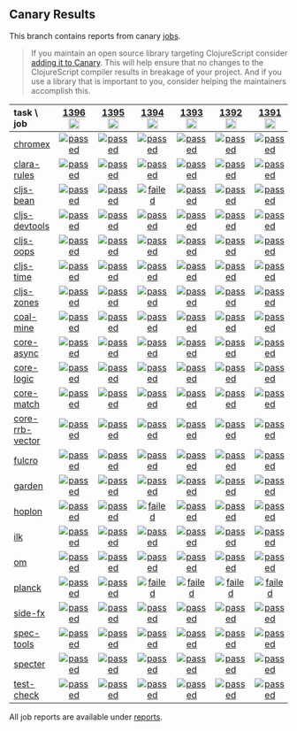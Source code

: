 ## Canary Results

This branch contains reports from canary [jobs](https://github.com/cljs-oss/canary/tree/jobs).

> If you maintain an open source library targeting ClojureScript consider [adding it to Canary](https://github.com/cljs-oss/canary/tree/master#how-to-participate). This will help ensure that no changes to the ClojureScript compiler results in breakage of your project. And if you use a library that is important to you, consider helping the maintainers accomplish this.

[//]: # (begin_overview_table)

| task \ job | <a href="reports/2020/05/05/job-001396-1.10.758-f5a97661" title="job #1396&#xA;&#xA;job&#xA;&#xA;requested by BinaryAge Bot (@babot) on 2020-05-05T11:02:17Z">1396<br/><img width=20 height=20 src="https://avatars0.githubusercontent.com/u/1476765?v=4&s=60"></a> | <a href="reports/2020/05/04/job-001395-1.10.758-f5a97661" title="job #1395&#xA;&#xA;job&#xA;&#xA;requested by Mike Fikes (@mfikes) on 2020-05-04T17:02:07Z">1395<br/><img width=20 height=20 src="https://avatars1.githubusercontent.com/u/1723464?v=4&s=60"></a> | <a href="reports/2020/05/04/job-001394-1.10.755-f4631853" title="job #1394&#xA;&#xA;job&#xA;&#xA;requested by BinaryAge Bot (@babot) on 2020-05-04T11:02:22Z">1394<br/><img width=20 height=20 src="https://avatars0.githubusercontent.com/u/1476765?v=4&s=60"></a> | <a href="reports/2020/05/03/job-001393-1.10.753-917e1d23" title="job #1393&#xA;&#xA;job&#xA;&#xA;requested by BinaryAge Bot (@babot) on 2020-05-03T11:02:25Z">1393<br/><img width=20 height=20 src="https://avatars0.githubusercontent.com/u/1476765?v=4&s=60"></a> | <a href="reports/2020/05/02/job-001392-1.10.753-917e1d23" title="job #1392&#xA;&#xA;job&#xA;&#xA;requested by BinaryAge Bot (@babot) on 2020-05-02T11:02:18Z">1392<br/><img width=20 height=20 src="https://avatars0.githubusercontent.com/u/1476765?v=4&s=60"></a> | <a href="reports/2020/05/01/job-001391-1.10.751-052204d9" title="job #1391&#xA;&#xA;job&#xA;&#xA;requested by BinaryAge Bot (@babot) on 2020-05-01T11:02:18Z">1391<br/><img width=20 height=20 src="https://avatars0.githubusercontent.com/u/1476765?v=4&s=60"></a> | <a href="reports/2020/04/30/job-001390-1.10.749-2f8dd2ef" title="job #1390&#xA;&#xA;job&#xA;&#xA;requested by BinaryAge Bot (@babot) on 2020-04-30T11:02:30Z">1390<br/><img width=20 height=20 src="https://avatars0.githubusercontent.com/u/1476765?v=4&s=60"></a> | <a href="reports/2020/04/29/job-001389-1.10.748-419cd4b2" title="job #1389&#xA;&#xA;job&#xA;&#xA;requested by BinaryAge Bot (@babot) on 2020-04-29T11:02:13Z">1389<br/><img width=20 height=20 src="https://avatars0.githubusercontent.com/u/1476765?v=4&s=60"></a> | <a href="reports/2020/04/28/job-001388-1.10.748-419cd4b2" title="job #1388&#xA;&#xA;job&#xA;&#xA;requested by BinaryAge Bot (@babot) on 2020-04-28T11:02:26Z">1388<br/><img width=20 height=20 src="https://avatars0.githubusercontent.com/u/1476765?v=4&s=60"></a> | <a href="reports/2020/04/27/job-001387-1.10.748-419cd4b2" title="job #1387&#xA;&#xA;job&#xA;&#xA;requested by BinaryAge Bot (@babot) on 2020-04-27T11:02:32Z">1387<br/><img width=20 height=20 src="https://avatars0.githubusercontent.com/u/1476765?v=4&s=60"></a> |
| :--- | :---: | :---: | :---: | :---: | :---: | :---: | :---: | :---: | :---: | :---: |
| [chromex](https://github.com/binaryage/chromex) | <a href="reports/2020/05/05/job-001396-1.10.758-f5a97661#-chromex"><img title="passed" src="http://box.binaryage.com/s-passed.svg"><a> | <a href="reports/2020/05/04/job-001395-1.10.758-f5a97661#-chromex"><img title="passed" src="http://box.binaryage.com/s-passed.svg"><a> | <a href="reports/2020/05/04/job-001394-1.10.755-f4631853#-chromex"><img title="passed" src="http://box.binaryage.com/s-passed.svg"><a> | <a href="reports/2020/05/03/job-001393-1.10.753-917e1d23#-chromex"><img title="passed" src="http://box.binaryage.com/s-passed.svg"><a> | <a href="reports/2020/05/02/job-001392-1.10.753-917e1d23#-chromex"><img title="passed" src="http://box.binaryage.com/s-passed.svg"><a> | <a href="reports/2020/05/01/job-001391-1.10.751-052204d9#-chromex"><img title="passed" src="http://box.binaryage.com/s-passed.svg"><a> | <a href="reports/2020/04/30/job-001390-1.10.749-2f8dd2ef#-chromex"><img title="passed" src="http://box.binaryage.com/s-passed.svg"><a> | <a href="reports/2020/04/29/job-001389-1.10.748-419cd4b2#-chromex"><img title="passed" src="http://box.binaryage.com/s-passed.svg"><a> | <a href="reports/2020/04/28/job-001388-1.10.748-419cd4b2#-chromex"><img title="passed" src="http://box.binaryage.com/s-passed.svg"><a> | <a href="reports/2020/04/27/job-001387-1.10.748-419cd4b2#-chromex"><img title="passed" src="http://box.binaryage.com/s-passed.svg"><a> |
| [clara-rules](https://github.com/cerner/clara-rules) | <a href="reports/2020/05/05/job-001396-1.10.758-f5a97661#-clara-rules"><img title="passed" src="http://box.binaryage.com/s-passed.svg"><a> | <a href="reports/2020/05/04/job-001395-1.10.758-f5a97661#-clara-rules"><img title="passed" src="http://box.binaryage.com/s-passed.svg"><a> | <a href="reports/2020/05/04/job-001394-1.10.755-f4631853#-clara-rules"><img title="passed" src="http://box.binaryage.com/s-passed.svg"><a> | <a href="reports/2020/05/03/job-001393-1.10.753-917e1d23#-clara-rules"><img title="passed" src="http://box.binaryage.com/s-passed.svg"><a> | <a href="reports/2020/05/02/job-001392-1.10.753-917e1d23#-clara-rules"><img title="passed" src="http://box.binaryage.com/s-passed.svg"><a> | <a href="reports/2020/05/01/job-001391-1.10.751-052204d9#-clara-rules"><img title="passed" src="http://box.binaryage.com/s-passed.svg"><a> | <a href="reports/2020/04/30/job-001390-1.10.749-2f8dd2ef#-clara-rules"><img title="passed" src="http://box.binaryage.com/s-passed.svg"><a> | <a href="reports/2020/04/29/job-001389-1.10.748-419cd4b2#-clara-rules"><img title="passed" src="http://box.binaryage.com/s-passed.svg"><a> | <a href="reports/2020/04/28/job-001388-1.10.748-419cd4b2#-clara-rules"><img title="passed" src="http://box.binaryage.com/s-passed.svg"><a> | <a href="reports/2020/04/27/job-001387-1.10.748-419cd4b2#-clara-rules"><img title="passed" src="http://box.binaryage.com/s-passed.svg"><a> |
| [cljs-bean](https://github.com/mfikes/cljs-bean) | <a href="reports/2020/05/05/job-001396-1.10.758-f5a97661#-cljs-bean"><img title="passed" src="http://box.binaryage.com/s-passed.svg"><a> | <a href="reports/2020/05/04/job-001395-1.10.758-f5a97661#-cljs-bean"><img title="passed" src="http://box.binaryage.com/s-passed.svg"><a> | <a href="reports/2020/05/04/job-001394-1.10.755-f4631853#-cljs-bean"><img title="failed" src="http://box.binaryage.com/s-failed.svg"><a> | <a href="reports/2020/05/03/job-001393-1.10.753-917e1d23#-cljs-bean"><img title="passed" src="http://box.binaryage.com/s-passed.svg"><a> | <a href="reports/2020/05/02/job-001392-1.10.753-917e1d23#-cljs-bean"><img title="passed" src="http://box.binaryage.com/s-passed.svg"><a> | <a href="reports/2020/05/01/job-001391-1.10.751-052204d9#-cljs-bean"><img title="passed" src="http://box.binaryage.com/s-passed.svg"><a> | <a href="reports/2020/04/30/job-001390-1.10.749-2f8dd2ef#-cljs-bean"><img title="passed" src="http://box.binaryage.com/s-passed.svg"><a> | <a href="reports/2020/04/29/job-001389-1.10.748-419cd4b2#-cljs-bean"><img title="passed" src="http://box.binaryage.com/s-passed.svg"><a> | <a href="reports/2020/04/28/job-001388-1.10.748-419cd4b2#-cljs-bean"><img title="passed" src="http://box.binaryage.com/s-passed.svg"><a> | <a href="reports/2020/04/27/job-001387-1.10.748-419cd4b2#-cljs-bean"><img title="passed" src="http://box.binaryage.com/s-passed.svg"><a> |
| [cljs-devtools](https://github.com/binaryage/cljs-devtools) | <a href="reports/2020/05/05/job-001396-1.10.758-f5a97661#-cljs-devtools"><img title="passed" src="http://box.binaryage.com/s-passed.svg"><a> | <a href="reports/2020/05/04/job-001395-1.10.758-f5a97661#-cljs-devtools"><img title="passed" src="http://box.binaryage.com/s-passed.svg"><a> | <a href="reports/2020/05/04/job-001394-1.10.755-f4631853#-cljs-devtools"><img title="passed" src="http://box.binaryage.com/s-passed.svg"><a> | <a href="reports/2020/05/03/job-001393-1.10.753-917e1d23#-cljs-devtools"><img title="passed" src="http://box.binaryage.com/s-passed.svg"><a> | <a href="reports/2020/05/02/job-001392-1.10.753-917e1d23#-cljs-devtools"><img title="passed" src="http://box.binaryage.com/s-passed.svg"><a> | <a href="reports/2020/05/01/job-001391-1.10.751-052204d9#-cljs-devtools"><img title="passed" src="http://box.binaryage.com/s-passed.svg"><a> | <a href="reports/2020/04/30/job-001390-1.10.749-2f8dd2ef#-cljs-devtools"><img title="passed" src="http://box.binaryage.com/s-passed.svg"><a> | <a href="reports/2020/04/29/job-001389-1.10.748-419cd4b2#-cljs-devtools"><img title="passed" src="http://box.binaryage.com/s-passed.svg"><a> | <a href="reports/2020/04/28/job-001388-1.10.748-419cd4b2#-cljs-devtools"><img title="passed" src="http://box.binaryage.com/s-passed.svg"><a> | <a href="reports/2020/04/27/job-001387-1.10.748-419cd4b2#-cljs-devtools"><img title="passed" src="http://box.binaryage.com/s-passed.svg"><a> |
| [cljs-oops](https://github.com/binaryage/cljs-oops) | <a href="reports/2020/05/05/job-001396-1.10.758-f5a97661#-cljs-oops"><img title="passed" src="http://box.binaryage.com/s-passed.svg"><a> | <a href="reports/2020/05/04/job-001395-1.10.758-f5a97661#-cljs-oops"><img title="passed" src="http://box.binaryage.com/s-passed.svg"><a> | <a href="reports/2020/05/04/job-001394-1.10.755-f4631853#-cljs-oops"><img title="passed" src="http://box.binaryage.com/s-passed.svg"><a> | <a href="reports/2020/05/03/job-001393-1.10.753-917e1d23#-cljs-oops"><img title="passed" src="http://box.binaryage.com/s-passed.svg"><a> | <a href="reports/2020/05/02/job-001392-1.10.753-917e1d23#-cljs-oops"><img title="passed" src="http://box.binaryage.com/s-passed.svg"><a> | <a href="reports/2020/05/01/job-001391-1.10.751-052204d9#-cljs-oops"><img title="passed" src="http://box.binaryage.com/s-passed.svg"><a> | <a href="reports/2020/04/30/job-001390-1.10.749-2f8dd2ef#-cljs-oops"><img title="passed" src="http://box.binaryage.com/s-passed.svg"><a> | <a href="reports/2020/04/29/job-001389-1.10.748-419cd4b2#-cljs-oops"><img title="passed" src="http://box.binaryage.com/s-passed.svg"><a> | <a href="reports/2020/04/28/job-001388-1.10.748-419cd4b2#-cljs-oops"><img title="passed" src="http://box.binaryage.com/s-passed.svg"><a> | <a href="reports/2020/04/27/job-001387-1.10.748-419cd4b2#-cljs-oops"><img title="passed" src="http://box.binaryage.com/s-passed.svg"><a> |
| [cljs-time](https://github.com/andrewmcveigh/cljs-time) | <a href="reports/2020/05/05/job-001396-1.10.758-f5a97661#-cljs-time"><img title="passed" src="http://box.binaryage.com/s-passed.svg"><a> | <a href="reports/2020/05/04/job-001395-1.10.758-f5a97661#-cljs-time"><img title="passed" src="http://box.binaryage.com/s-passed.svg"><a> | <a href="reports/2020/05/04/job-001394-1.10.755-f4631853#-cljs-time"><img title="passed" src="http://box.binaryage.com/s-passed.svg"><a> | <a href="reports/2020/05/03/job-001393-1.10.753-917e1d23#-cljs-time"><img title="passed" src="http://box.binaryage.com/s-passed.svg"><a> | <a href="reports/2020/05/02/job-001392-1.10.753-917e1d23#-cljs-time"><img title="passed" src="http://box.binaryage.com/s-passed.svg"><a> | <a href="reports/2020/05/01/job-001391-1.10.751-052204d9#-cljs-time"><img title="passed" src="http://box.binaryage.com/s-passed.svg"><a> | <a href="reports/2020/04/30/job-001390-1.10.749-2f8dd2ef#-cljs-time"><img title="passed" src="http://box.binaryage.com/s-passed.svg"><a> | <a href="reports/2020/04/29/job-001389-1.10.748-419cd4b2#-cljs-time"><img title="passed" src="http://box.binaryage.com/s-passed.svg"><a> | <a href="reports/2020/04/28/job-001388-1.10.748-419cd4b2#-cljs-time"><img title="passed" src="http://box.binaryage.com/s-passed.svg"><a> | <a href="reports/2020/04/27/job-001387-1.10.748-419cd4b2#-cljs-time"><img title="passed" src="http://box.binaryage.com/s-passed.svg"><a> |
| [cljs-zones](https://github.com/binaryage/cljs-zones) | <a href="reports/2020/05/05/job-001396-1.10.758-f5a97661#-cljs-zones"><img title="passed" src="http://box.binaryage.com/s-passed.svg"><a> | <a href="reports/2020/05/04/job-001395-1.10.758-f5a97661#-cljs-zones"><img title="passed" src="http://box.binaryage.com/s-passed.svg"><a> | <a href="reports/2020/05/04/job-001394-1.10.755-f4631853#-cljs-zones"><img title="passed" src="http://box.binaryage.com/s-passed.svg"><a> | <a href="reports/2020/05/03/job-001393-1.10.753-917e1d23#-cljs-zones"><img title="passed" src="http://box.binaryage.com/s-passed.svg"><a> | <a href="reports/2020/05/02/job-001392-1.10.753-917e1d23#-cljs-zones"><img title="passed" src="http://box.binaryage.com/s-passed.svg"><a> | <a href="reports/2020/05/01/job-001391-1.10.751-052204d9#-cljs-zones"><img title="passed" src="http://box.binaryage.com/s-passed.svg"><a> | <a href="reports/2020/04/30/job-001390-1.10.749-2f8dd2ef#-cljs-zones"><img title="passed" src="http://box.binaryage.com/s-passed.svg"><a> | <a href="reports/2020/04/29/job-001389-1.10.748-419cd4b2#-cljs-zones"><img title="passed" src="http://box.binaryage.com/s-passed.svg"><a> | <a href="reports/2020/04/28/job-001388-1.10.748-419cd4b2#-cljs-zones"><img title="passed" src="http://box.binaryage.com/s-passed.svg"><a> | <a href="reports/2020/04/27/job-001387-1.10.748-419cd4b2#-cljs-zones"><img title="passed" src="http://box.binaryage.com/s-passed.svg"><a> |
| [coal-mine](https://github.com/mfikes/coal-mine) | <a href="reports/2020/05/05/job-001396-1.10.758-f5a97661#-coal-mine"><img title="passed" src="http://box.binaryage.com/s-passed.svg"><a> | <a href="reports/2020/05/04/job-001395-1.10.758-f5a97661#-coal-mine"><img title="passed" src="http://box.binaryage.com/s-passed.svg"><a> | <a href="reports/2020/05/04/job-001394-1.10.755-f4631853#-coal-mine"><img title="passed" src="http://box.binaryage.com/s-passed.svg"><a> | <a href="reports/2020/05/03/job-001393-1.10.753-917e1d23#-coal-mine"><img title="passed" src="http://box.binaryage.com/s-passed.svg"><a> | <a href="reports/2020/05/02/job-001392-1.10.753-917e1d23#-coal-mine"><img title="passed" src="http://box.binaryage.com/s-passed.svg"><a> | <a href="reports/2020/05/01/job-001391-1.10.751-052204d9#-coal-mine"><img title="passed" src="http://box.binaryage.com/s-passed.svg"><a> | <a href="reports/2020/04/30/job-001390-1.10.749-2f8dd2ef#-coal-mine"><img title="passed" src="http://box.binaryage.com/s-passed.svg"><a> | <a href="reports/2020/04/29/job-001389-1.10.748-419cd4b2#-coal-mine"><img title="passed" src="http://box.binaryage.com/s-passed.svg"><a> | <a href="reports/2020/04/28/job-001388-1.10.748-419cd4b2#-coal-mine"><img title="passed" src="http://box.binaryage.com/s-passed.svg"><a> | <a href="reports/2020/04/27/job-001387-1.10.748-419cd4b2#-coal-mine"><img title="passed" src="http://box.binaryage.com/s-passed.svg"><a> |
| [core-async](https://github.com/clojure/core.async) | <a href="reports/2020/05/05/job-001396-1.10.758-f5a97661#-core-async"><img title="passed" src="http://box.binaryage.com/s-passed.svg"><a> | <a href="reports/2020/05/04/job-001395-1.10.758-f5a97661#-core-async"><img title="passed" src="http://box.binaryage.com/s-passed.svg"><a> | <a href="reports/2020/05/04/job-001394-1.10.755-f4631853#-core-async"><img title="passed" src="http://box.binaryage.com/s-passed.svg"><a> | <a href="reports/2020/05/03/job-001393-1.10.753-917e1d23#-core-async"><img title="passed" src="http://box.binaryage.com/s-passed.svg"><a> | <a href="reports/2020/05/02/job-001392-1.10.753-917e1d23#-core-async"><img title="passed" src="http://box.binaryage.com/s-passed.svg"><a> | <a href="reports/2020/05/01/job-001391-1.10.751-052204d9#-core-async"><img title="passed" src="http://box.binaryage.com/s-passed.svg"><a> | <a href="reports/2020/04/30/job-001390-1.10.749-2f8dd2ef#-core-async"><img title="passed" src="http://box.binaryage.com/s-passed.svg"><a> | <a href="reports/2020/04/29/job-001389-1.10.748-419cd4b2#-core-async"><img title="passed" src="http://box.binaryage.com/s-passed.svg"><a> | <a href="reports/2020/04/28/job-001388-1.10.748-419cd4b2#-core-async"><img title="passed" src="http://box.binaryage.com/s-passed.svg"><a> | <a href="reports/2020/04/27/job-001387-1.10.748-419cd4b2#-core-async"><img title="passed" src="http://box.binaryage.com/s-passed.svg"><a> |
| [core-logic](https://github.com/clojure/core.logic) | <a href="reports/2020/05/05/job-001396-1.10.758-f5a97661#-core-logic"><img title="passed" src="http://box.binaryage.com/s-passed.svg"><a> | <a href="reports/2020/05/04/job-001395-1.10.758-f5a97661#-core-logic"><img title="passed" src="http://box.binaryage.com/s-passed.svg"><a> | <a href="reports/2020/05/04/job-001394-1.10.755-f4631853#-core-logic"><img title="passed" src="http://box.binaryage.com/s-passed.svg"><a> | <a href="reports/2020/05/03/job-001393-1.10.753-917e1d23#-core-logic"><img title="passed" src="http://box.binaryage.com/s-passed.svg"><a> | <a href="reports/2020/05/02/job-001392-1.10.753-917e1d23#-core-logic"><img title="passed" src="http://box.binaryage.com/s-passed.svg"><a> | <a href="reports/2020/05/01/job-001391-1.10.751-052204d9#-core-logic"><img title="passed" src="http://box.binaryage.com/s-passed.svg"><a> | <a href="reports/2020/04/30/job-001390-1.10.749-2f8dd2ef#-core-logic"><img title="passed" src="http://box.binaryage.com/s-passed.svg"><a> | <a href="reports/2020/04/29/job-001389-1.10.748-419cd4b2#-core-logic"><img title="passed" src="http://box.binaryage.com/s-passed.svg"><a> | <a href="reports/2020/04/28/job-001388-1.10.748-419cd4b2#-core-logic"><img title="passed" src="http://box.binaryage.com/s-passed.svg"><a> | <a href="reports/2020/04/27/job-001387-1.10.748-419cd4b2#-core-logic"><img title="passed" src="http://box.binaryage.com/s-passed.svg"><a> |
| [core-match](https://github.com/clojure/core.match) | <a href="reports/2020/05/05/job-001396-1.10.758-f5a97661#-core-match"><img title="passed" src="http://box.binaryage.com/s-passed.svg"><a> | <a href="reports/2020/05/04/job-001395-1.10.758-f5a97661#-core-match"><img title="passed" src="http://box.binaryage.com/s-passed.svg"><a> | <a href="reports/2020/05/04/job-001394-1.10.755-f4631853#-core-match"><img title="passed" src="http://box.binaryage.com/s-passed.svg"><a> | <a href="reports/2020/05/03/job-001393-1.10.753-917e1d23#-core-match"><img title="passed" src="http://box.binaryage.com/s-passed.svg"><a> | <a href="reports/2020/05/02/job-001392-1.10.753-917e1d23#-core-match"><img title="passed" src="http://box.binaryage.com/s-passed.svg"><a> | <a href="reports/2020/05/01/job-001391-1.10.751-052204d9#-core-match"><img title="passed" src="http://box.binaryage.com/s-passed.svg"><a> | <a href="reports/2020/04/30/job-001390-1.10.749-2f8dd2ef#-core-match"><img title="passed" src="http://box.binaryage.com/s-passed.svg"><a> | <a href="reports/2020/04/29/job-001389-1.10.748-419cd4b2#-core-match"><img title="passed" src="http://box.binaryage.com/s-passed.svg"><a> | <a href="reports/2020/04/28/job-001388-1.10.748-419cd4b2#-core-match"><img title="passed" src="http://box.binaryage.com/s-passed.svg"><a> | <a href="reports/2020/04/27/job-001387-1.10.748-419cd4b2#-core-match"><img title="passed" src="http://box.binaryage.com/s-passed.svg"><a> |
| [core-rrb-vector](https://github.com/clojure/core.rrb-vector) | <a href="reports/2020/05/05/job-001396-1.10.758-f5a97661#-core-rrb-vector"><img title="passed" src="http://box.binaryage.com/s-passed.svg"><a> | <a href="reports/2020/05/04/job-001395-1.10.758-f5a97661#-core-rrb-vector"><img title="passed" src="http://box.binaryage.com/s-passed.svg"><a> | <a href="reports/2020/05/04/job-001394-1.10.755-f4631853#-core-rrb-vector"><img title="passed" src="http://box.binaryage.com/s-passed.svg"><a> | <a href="reports/2020/05/03/job-001393-1.10.753-917e1d23#-core-rrb-vector"><img title="passed" src="http://box.binaryage.com/s-passed.svg"><a> | <a href="reports/2020/05/02/job-001392-1.10.753-917e1d23#-core-rrb-vector"><img title="passed" src="http://box.binaryage.com/s-passed.svg"><a> | <a href="reports/2020/05/01/job-001391-1.10.751-052204d9#-core-rrb-vector"><img title="passed" src="http://box.binaryage.com/s-passed.svg"><a> | <a href="reports/2020/04/30/job-001390-1.10.749-2f8dd2ef#-core-rrb-vector"><img title="passed" src="http://box.binaryage.com/s-passed.svg"><a> | <a href="reports/2020/04/29/job-001389-1.10.748-419cd4b2#-core-rrb-vector"><img title="passed" src="http://box.binaryage.com/s-passed.svg"><a> | <a href="reports/2020/04/28/job-001388-1.10.748-419cd4b2#-core-rrb-vector"><img title="passed" src="http://box.binaryage.com/s-passed.svg"><a> | <a href="reports/2020/04/27/job-001387-1.10.748-419cd4b2#-core-rrb-vector"><img title="passed" src="http://box.binaryage.com/s-passed.svg"><a> |
| [fulcro](https://github.com/fulcrologic/fulcro) | <a href="reports/2020/05/05/job-001396-1.10.758-f5a97661#-fulcro"><img title="passed" src="http://box.binaryage.com/s-passed.svg"><a> | <a href="reports/2020/05/04/job-001395-1.10.758-f5a97661#-fulcro"><img title="passed" src="http://box.binaryage.com/s-passed.svg"><a> | <a href="reports/2020/05/04/job-001394-1.10.755-f4631853#-fulcro"><img title="passed" src="http://box.binaryage.com/s-passed.svg"><a> | <a href="reports/2020/05/03/job-001393-1.10.753-917e1d23#-fulcro"><img title="passed" src="http://box.binaryage.com/s-passed.svg"><a> | <a href="reports/2020/05/02/job-001392-1.10.753-917e1d23#-fulcro"><img title="passed" src="http://box.binaryage.com/s-passed.svg"><a> | <a href="reports/2020/05/01/job-001391-1.10.751-052204d9#-fulcro"><img title="passed" src="http://box.binaryage.com/s-passed.svg"><a> | <a href="reports/2020/04/30/job-001390-1.10.749-2f8dd2ef#-fulcro"><img title="passed" src="http://box.binaryage.com/s-passed.svg"><a> | <a href="reports/2020/04/29/job-001389-1.10.748-419cd4b2#-fulcro"><img title="passed" src="http://box.binaryage.com/s-passed.svg"><a> | <a href="reports/2020/04/28/job-001388-1.10.748-419cd4b2#-fulcro"><img title="passed" src="http://box.binaryage.com/s-passed.svg"><a> | <a href="reports/2020/04/27/job-001387-1.10.748-419cd4b2#-fulcro"><img title="passed" src="http://box.binaryage.com/s-passed.svg"><a> |
| [garden](https://github.com/noprompt/garden) | <a href="reports/2020/05/05/job-001396-1.10.758-f5a97661#-garden"><img title="passed" src="http://box.binaryage.com/s-passed.svg"><a> | <a href="reports/2020/05/04/job-001395-1.10.758-f5a97661#-garden"><img title="passed" src="http://box.binaryage.com/s-passed.svg"><a> | <a href="reports/2020/05/04/job-001394-1.10.755-f4631853#-garden"><img title="passed" src="http://box.binaryage.com/s-passed.svg"><a> | <a href="reports/2020/05/03/job-001393-1.10.753-917e1d23#-garden"><img title="passed" src="http://box.binaryage.com/s-passed.svg"><a> | <a href="reports/2020/05/02/job-001392-1.10.753-917e1d23#-garden"><img title="passed" src="http://box.binaryage.com/s-passed.svg"><a> | <a href="reports/2020/05/01/job-001391-1.10.751-052204d9#-garden"><img title="passed" src="http://box.binaryage.com/s-passed.svg"><a> | <a href="reports/2020/04/30/job-001390-1.10.749-2f8dd2ef#-garden"><img title="passed" src="http://box.binaryage.com/s-passed.svg"><a> | <a href="reports/2020/04/29/job-001389-1.10.748-419cd4b2#-garden"><img title="passed" src="http://box.binaryage.com/s-passed.svg"><a> | <a href="reports/2020/04/28/job-001388-1.10.748-419cd4b2#-garden"><img title="passed" src="http://box.binaryage.com/s-passed.svg"><a> | <a href="reports/2020/04/27/job-001387-1.10.748-419cd4b2#-garden"><img title="passed" src="http://box.binaryage.com/s-passed.svg"><a> |
| [hoplon](https://github.com/hoplon/hoplon) | <a href="reports/2020/05/05/job-001396-1.10.758-f5a97661#-hoplon"><img title="passed" src="http://box.binaryage.com/s-passed.svg"><a> | <a href="reports/2020/05/04/job-001395-1.10.758-f5a97661#-hoplon"><img title="passed" src="http://box.binaryage.com/s-passed.svg"><a> | <a href="reports/2020/05/04/job-001394-1.10.755-f4631853#-hoplon"><img title="failed" src="http://box.binaryage.com/s-failed.svg"><a> | <a href="reports/2020/05/03/job-001393-1.10.753-917e1d23#-hoplon"><img title="passed" src="http://box.binaryage.com/s-passed.svg"><a> | <a href="reports/2020/05/02/job-001392-1.10.753-917e1d23#-hoplon"><img title="passed" src="http://box.binaryage.com/s-passed.svg"><a> | <a href="reports/2020/05/01/job-001391-1.10.751-052204d9#-hoplon"><img title="passed" src="http://box.binaryage.com/s-passed.svg"><a> | <a href="reports/2020/04/30/job-001390-1.10.749-2f8dd2ef#-hoplon"><img title="passed" src="http://box.binaryage.com/s-passed.svg"><a> | <a href="reports/2020/04/29/job-001389-1.10.748-419cd4b2#-hoplon"><img title="passed" src="http://box.binaryage.com/s-passed.svg"><a> | <a href="reports/2020/04/28/job-001388-1.10.748-419cd4b2#-hoplon"><img title="passed" src="http://box.binaryage.com/s-passed.svg"><a> | <a href="reports/2020/04/27/job-001387-1.10.748-419cd4b2#-hoplon"><img title="passed" src="http://box.binaryage.com/s-passed.svg"><a> |
| [ilk](https://github.com/mfikes/ilk) | <a href="reports/2020/05/05/job-001396-1.10.758-f5a97661#-ilk"><img title="passed" src="http://box.binaryage.com/s-passed.svg"><a> | <a href="reports/2020/05/04/job-001395-1.10.758-f5a97661#-ilk"><img title="passed" src="http://box.binaryage.com/s-passed.svg"><a> | <a href="reports/2020/05/04/job-001394-1.10.755-f4631853#-ilk"><img title="passed" src="http://box.binaryage.com/s-passed.svg"><a> | <a href="reports/2020/05/03/job-001393-1.10.753-917e1d23#-ilk"><img title="passed" src="http://box.binaryage.com/s-passed.svg"><a> | <a href="reports/2020/05/02/job-001392-1.10.753-917e1d23#-ilk"><img title="passed" src="http://box.binaryage.com/s-passed.svg"><a> | <a href="reports/2020/05/01/job-001391-1.10.751-052204d9#-ilk"><img title="passed" src="http://box.binaryage.com/s-passed.svg"><a> | <a href="reports/2020/04/30/job-001390-1.10.749-2f8dd2ef#-ilk"><img title="passed" src="http://box.binaryage.com/s-passed.svg"><a> | <a href="reports/2020/04/29/job-001389-1.10.748-419cd4b2#-ilk"><img title="passed" src="http://box.binaryage.com/s-passed.svg"><a> | <a href="reports/2020/04/28/job-001388-1.10.748-419cd4b2#-ilk"><img title="passed" src="http://box.binaryage.com/s-passed.svg"><a> | <a href="reports/2020/04/27/job-001387-1.10.748-419cd4b2#-ilk"><img title="passed" src="http://box.binaryage.com/s-passed.svg"><a> |
| [om](https://github.com/omcljs/om) | <a href="reports/2020/05/05/job-001396-1.10.758-f5a97661#-om"><img title="passed" src="http://box.binaryage.com/s-passed.svg"><a> | <a href="reports/2020/05/04/job-001395-1.10.758-f5a97661#-om"><img title="passed" src="http://box.binaryage.com/s-passed.svg"><a> | <a href="reports/2020/05/04/job-001394-1.10.755-f4631853#-om"><img title="passed" src="http://box.binaryage.com/s-passed.svg"><a> | <a href="reports/2020/05/03/job-001393-1.10.753-917e1d23#-om"><img title="passed" src="http://box.binaryage.com/s-passed.svg"><a> | <a href="reports/2020/05/02/job-001392-1.10.753-917e1d23#-om"><img title="passed" src="http://box.binaryage.com/s-passed.svg"><a> | <a href="reports/2020/05/01/job-001391-1.10.751-052204d9#-om"><img title="passed" src="http://box.binaryage.com/s-passed.svg"><a> | <a href="reports/2020/04/30/job-001390-1.10.749-2f8dd2ef#-om"><img title="passed" src="http://box.binaryage.com/s-passed.svg"><a> | <a href="reports/2020/04/29/job-001389-1.10.748-419cd4b2#-om"><img title="passed" src="http://box.binaryage.com/s-passed.svg"><a> | <a href="reports/2020/04/28/job-001388-1.10.748-419cd4b2#-om"><img title="passed" src="http://box.binaryage.com/s-passed.svg"><a> | <a href="reports/2020/04/27/job-001387-1.10.748-419cd4b2#-om"><img title="passed" src="http://box.binaryage.com/s-passed.svg"><a> |
| [planck](https://github.com/planck-repl/planck) | <a href="reports/2020/05/05/job-001396-1.10.758-f5a97661#-planck"><img title="passed" src="http://box.binaryage.com/s-passed.svg"><a> | <a href="reports/2020/05/04/job-001395-1.10.758-f5a97661#-planck"><img title="passed" src="http://box.binaryage.com/s-passed.svg"><a> | <a href="reports/2020/05/04/job-001394-1.10.755-f4631853#-planck"><img title="failed" src="http://box.binaryage.com/s-failed.svg"><a> | <a href="reports/2020/05/03/job-001393-1.10.753-917e1d23#-planck"><img title="failed" src="http://box.binaryage.com/s-failed.svg"><a> | <a href="reports/2020/05/02/job-001392-1.10.753-917e1d23#-planck"><img title="failed" src="http://box.binaryage.com/s-failed.svg"><a> | <a href="reports/2020/05/01/job-001391-1.10.751-052204d9#-planck"><img title="failed" src="http://box.binaryage.com/s-failed.svg"><a> | <a href="reports/2020/04/30/job-001390-1.10.749-2f8dd2ef#-planck"><img title="failed" src="http://box.binaryage.com/s-failed.svg"><a> | <a href="reports/2020/04/29/job-001389-1.10.748-419cd4b2#-planck"><img title="failed" src="http://box.binaryage.com/s-failed.svg"><a> | <a href="reports/2020/04/28/job-001388-1.10.748-419cd4b2#-planck"><img title="failed" src="http://box.binaryage.com/s-failed.svg"><a> | <a href="reports/2020/04/27/job-001387-1.10.748-419cd4b2#-planck"><img title="failed" src="http://box.binaryage.com/s-failed.svg"><a> |
| [side-fx](https://github.com/cljsrn/side-fx) | <a href="reports/2020/05/05/job-001396-1.10.758-f5a97661#-side-fx"><img title="passed" src="http://box.binaryage.com/s-passed.svg"><a> | <a href="reports/2020/05/04/job-001395-1.10.758-f5a97661#-side-fx"><img title="passed" src="http://box.binaryage.com/s-passed.svg"><a> | <a href="reports/2020/05/04/job-001394-1.10.755-f4631853#-side-fx"><img title="passed" src="http://box.binaryage.com/s-passed.svg"><a> | <a href="reports/2020/05/03/job-001393-1.10.753-917e1d23#-side-fx"><img title="passed" src="http://box.binaryage.com/s-passed.svg"><a> | <a href="reports/2020/05/02/job-001392-1.10.753-917e1d23#-side-fx"><img title="passed" src="http://box.binaryage.com/s-passed.svg"><a> | <a href="reports/2020/05/01/job-001391-1.10.751-052204d9#-side-fx"><img title="passed" src="http://box.binaryage.com/s-passed.svg"><a> | <a href="reports/2020/04/30/job-001390-1.10.749-2f8dd2ef#-side-fx"><img title="passed" src="http://box.binaryage.com/s-passed.svg"><a> | <a href="reports/2020/04/29/job-001389-1.10.748-419cd4b2#-side-fx"><img title="passed" src="http://box.binaryage.com/s-passed.svg"><a> | <a href="reports/2020/04/28/job-001388-1.10.748-419cd4b2#-side-fx"><img title="passed" src="http://box.binaryage.com/s-passed.svg"><a> | <a href="reports/2020/04/27/job-001387-1.10.748-419cd4b2#-side-fx"><img title="passed" src="http://box.binaryage.com/s-passed.svg"><a> |
| [spec-tools](https://github.com/metosin/spec-tools) | <a href="reports/2020/05/05/job-001396-1.10.758-f5a97661#-spec-tools"><img title="passed" src="http://box.binaryage.com/s-passed.svg"><a> | <a href="reports/2020/05/04/job-001395-1.10.758-f5a97661#-spec-tools"><img title="passed" src="http://box.binaryage.com/s-passed.svg"><a> | <a href="reports/2020/05/04/job-001394-1.10.755-f4631853#-spec-tools"><img title="passed" src="http://box.binaryage.com/s-passed.svg"><a> | <a href="reports/2020/05/03/job-001393-1.10.753-917e1d23#-spec-tools"><img title="passed" src="http://box.binaryage.com/s-passed.svg"><a> | <a href="reports/2020/05/02/job-001392-1.10.753-917e1d23#-spec-tools"><img title="passed" src="http://box.binaryage.com/s-passed.svg"><a> | <a href="reports/2020/05/01/job-001391-1.10.751-052204d9#-spec-tools"><img title="passed" src="http://box.binaryage.com/s-passed.svg"><a> | <a href="reports/2020/04/30/job-001390-1.10.749-2f8dd2ef#-spec-tools"><img title="passed" src="http://box.binaryage.com/s-passed.svg"><a> | <a href="reports/2020/04/29/job-001389-1.10.748-419cd4b2#-spec-tools"><img title="passed" src="http://box.binaryage.com/s-passed.svg"><a> | <a href="reports/2020/04/28/job-001388-1.10.748-419cd4b2#-spec-tools"><img title="passed" src="http://box.binaryage.com/s-passed.svg"><a> | <a href="reports/2020/04/27/job-001387-1.10.748-419cd4b2#-spec-tools"><img title="passed" src="http://box.binaryage.com/s-passed.svg"><a> |
| [specter](https://github.com/nathanmarz/specter) | <a href="reports/2020/05/05/job-001396-1.10.758-f5a97661#-specter"><img title="passed" src="http://box.binaryage.com/s-passed.svg"><a> | <a href="reports/2020/05/04/job-001395-1.10.758-f5a97661#-specter"><img title="passed" src="http://box.binaryage.com/s-passed.svg"><a> | <a href="reports/2020/05/04/job-001394-1.10.755-f4631853#-specter"><img title="passed" src="http://box.binaryage.com/s-passed.svg"><a> | <a href="reports/2020/05/03/job-001393-1.10.753-917e1d23#-specter"><img title="passed" src="http://box.binaryage.com/s-passed.svg"><a> | <a href="reports/2020/05/02/job-001392-1.10.753-917e1d23#-specter"><img title="passed" src="http://box.binaryage.com/s-passed.svg"><a> | <a href="reports/2020/05/01/job-001391-1.10.751-052204d9#-specter"><img title="passed" src="http://box.binaryage.com/s-passed.svg"><a> | <a href="reports/2020/04/30/job-001390-1.10.749-2f8dd2ef#-specter"><img title="passed" src="http://box.binaryage.com/s-passed.svg"><a> | <a href="reports/2020/04/29/job-001389-1.10.748-419cd4b2#-specter"><img title="passed" src="http://box.binaryage.com/s-passed.svg"><a> | <a href="reports/2020/04/28/job-001388-1.10.748-419cd4b2#-specter"><img title="passed" src="http://box.binaryage.com/s-passed.svg"><a> | <a href="reports/2020/04/27/job-001387-1.10.748-419cd4b2#-specter"><img title="passed" src="http://box.binaryage.com/s-passed.svg"><a> |
| [test-check](https://github.com/clojure/test.check) | <a href="reports/2020/05/05/job-001396-1.10.758-f5a97661#-test-check"><img title="passed" src="http://box.binaryage.com/s-passed.svg"><a> | <a href="reports/2020/05/04/job-001395-1.10.758-f5a97661#-test-check"><img title="passed" src="http://box.binaryage.com/s-passed.svg"><a> | <a href="reports/2020/05/04/job-001394-1.10.755-f4631853#-test-check"><img title="passed" src="http://box.binaryage.com/s-passed.svg"><a> | <a href="reports/2020/05/03/job-001393-1.10.753-917e1d23#-test-check"><img title="passed" src="http://box.binaryage.com/s-passed.svg"><a> | <a href="reports/2020/05/02/job-001392-1.10.753-917e1d23#-test-check"><img title="passed" src="http://box.binaryage.com/s-passed.svg"><a> | <a href="reports/2020/05/01/job-001391-1.10.751-052204d9#-test-check"><img title="passed" src="http://box.binaryage.com/s-passed.svg"><a> | <a href="reports/2020/04/30/job-001390-1.10.749-2f8dd2ef#-test-check"><img title="passed" src="http://box.binaryage.com/s-passed.svg"><a> | <a href="reports/2020/04/29/job-001389-1.10.748-419cd4b2#-test-check"><img title="passed" src="http://box.binaryage.com/s-passed.svg"><a> | <a href="reports/2020/04/28/job-001388-1.10.748-419cd4b2#-test-check"><img title="passed" src="http://box.binaryage.com/s-passed.svg"><a> | <a href="reports/2020/04/27/job-001387-1.10.748-419cd4b2#-test-check"><img title="passed" src="http://box.binaryage.com/s-passed.svg"><a> |

[//]: # (end_overview_table)

All job reports are available under [reports](reports).
